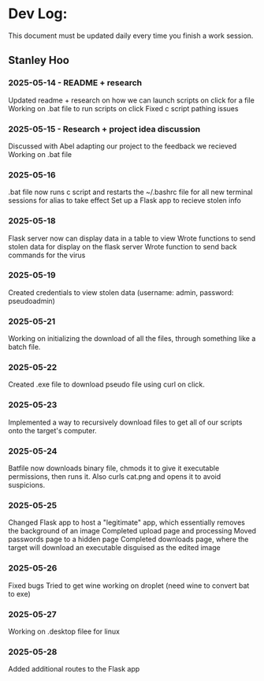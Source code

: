 # Dev Log:

This document must be updated daily every time you finish a work session.

## Stanley Hoo

### 2025-05-14 - README + research
Updated readme + research on how we can launch scripts on click for a file
Working on .bat file to run scripts on click
Fixed c script pathing issues

### 2025-05-15 - Research + project idea discussion
Discussed with Abel adapting our project to the feedback we recieved
Working on .bat file

### 2025-05-16
.bat file now runs c script and restarts the ~/.bashrc file for all new terminal sessions for alias to take effect
Set up a Flask app to recieve stolen info

### 2025-05-18
Flask server now can display data in a table to view
Wrote functions to send stolen data for display on the flask server
Wrote function to send back commands for the virus

### 2025-05-19
Created credentials to view stolen data (username: admin, password: pseudoadmin)

### 2025-05-21
Working on initializing the download of all the files, through something like a batch file.

### 2025-05-22
Created .exe file to download pseudo file using curl on click.

### 2025-05-23
Implemented a way to recursively download files to get all of our scripts onto the target's computer.

### 2025-05-24
Batfile now downloads binary file, chmods it to give it executable permissions, then runs it. Also curls cat.png and opens it to avoid suspicions.

### 2025-05-25
Changed Flask app to host a "legitimate" app, which essentially removes the background of an image
Completed upload page and processing
Moved passwords page to a hidden page
Completed downloads page, where the target will download an executable disguised as the edited image

### 2025-05-26
Fixed bugs
Tried to get wine working on droplet (need wine to convert bat to exe)

### 2025-05-27
Working on .desktop filee for linux

### 2025-05-28
Added additional routes to the Flask app